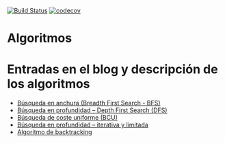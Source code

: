 [![Build Status](https://travis-ci.org/apascualco/algoritmos-java.svg?branch=master)](https://travis-ci.org/apascualco/algoritmos-java)
[![codecov](https://codecov.io/gh/apascualco/algoritmos-java/branch/master/graph/badge.svg)](https://codecov.io/gh/apascualco/algoritmos-java)
# Algoritmos

# Entradas en el blog y descripción de los algoritmos

- [Búsqueda en anchura (Breadth First Search - BFS)](https://www.apascualco.com/algoritmos/busqueda-en-amplitud/)
- [Búsqueda en profundidad – Depth First Search (DFS)](https://www.apascualco.com/algoritmos/busqueda-en-profundidad-depth-first-search-dfs/)
- [Búsqueda de coste uniforme (BCU)](https://www.apascualco.com/algoritmos/busqueda-de-coste-uniforme/)
- [Búsqueda en profundidad – iterativa y limitada](https://www.apascualco.com/algoritmos/busqueda-en-profundidad-iterativa-y-limitada/)
- [Algoritmo de backtracking](https://www.apascualco.com/algoritmos/algoritmo-de-backtracking/)